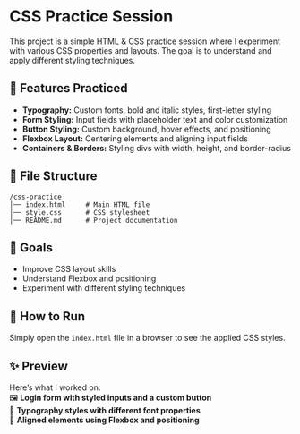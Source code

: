 # CSS Practice Session  

This project is a simple HTML & CSS practice session where I experiment with various CSS properties and layouts. The goal is to understand and apply different styling techniques.  

## 🔹 Features Practiced  
- **Typography:** Custom fonts, bold and italic styles, first-letter styling  
- **Form Styling:** Input fields with placeholder text and color customization  
- **Button Styling:** Custom background, hover effects, and positioning  
- **Flexbox Layout:** Centering elements and aligning input fields  
- **Containers & Borders:** Styling divs with width, height, and border-radius  

## 📁 File Structure  
```
/css-practice
│── index.html     # Main HTML file  
│── style.css      # CSS stylesheet  
│── README.md      # Project documentation  
```

## 🎯 Goals  
- Improve CSS layout skills  
- Understand Flexbox and positioning  
- Experiment with different styling techniques  

## 🚀 How to Run  
Simply open the `index.html` file in a browser to see the applied CSS styles.  

## ✨ Preview  
Here’s what I worked on:  
🖼️ **Login form with styled inputs and a custom button**  
🎨 **Typography styles with different font properties**  
📏 **Aligned elements using Flexbox and positioning**